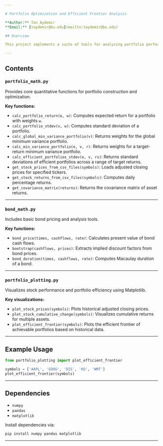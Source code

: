 ```yaml
---

# Portfolio Optimization and Efficient Frontier Analysis

**Author:** Tan Aydemir
**Email:** [taydemir@bu.edu](mailto:taydemir@bu.edu)

## Overview

This project implements a suite of tools for analyzing portfolio performance using historical stock data. It includes functionality for computing portfolio returns, standard deviation, global minimum variance portfolios, and constructing efficient frontiers. The toolkit also provides visualization methods for price trends, cumulative returns, and risk-return tradeoffs.

---
```


## Contents

### `portfolio_math.py`

Provides core quantitative functions for portfolio construction and optimization.

**Key functions:**

* `calc_portfolio_return(e, w)`: Computes expected return for a portfolio with weights `w`.
* `calc_portfolio_stdev(v, w)`: Computes standard deviation of a portfolio.
* `calc_global_min_variance_portfolio(v)`: Returns weights for the global minimum variance portfolio.
* `calc_min_variance_portfolio(e, v, r)`: Returns weights for a target-return minimum variance portfolio.
* `calc_efficient_portfolios_stdev(e, v, rs)`: Returns standard deviations of efficient portfolios across a range of target returns.
* `get_stock_prices_from_csv_files(symbols)`: Loads adjusted closing prices for specified tickers.
* `get_stock_returns_from_csv_files(symbols)`: Computes daily percentage returns.
* `get_covariance_matrix(returns)`: Returns the covariance matrix of asset returns.

---

### `bond_math.py`

Includes basic bond pricing and analysis tools.

**Key functions:**

* `bond_price(times, cashflows, rate)`: Calculates present value of bond cash flows.
* `bootstrap(cashflows, prices)`: Extracts implied discount factors from bond prices.
* `bond_duration(times, cashflows, rate)`: Computes Macaulay duration of a bond.

---

### `portfolio_plotting.py`

Visualizes stock performance and portfolio efficiency using Matplotlib.

**Key visualizations:**

* `plot_stock_prices(symbols)`: Plots historical adjusted closing prices.
* `plot_stock_cumulative_change(symbols)`: Visualizes cumulative returns for multiple assets.
* `plot_efficient_frontier(symbols)`: Plots the efficient frontier of achievable portfolios based on historical data.

---

## Example Usage

```python
from portfolio_plotting import plot_efficient_frontier

symbols = ['AAPL', 'GOOG', 'DIS', 'KO', 'WMT']
plot_efficient_frontier(symbols)
```

---

## Dependencies

* `numpy`
* `pandas`
* `matplotlib`

Install dependencies via:

```bash
pip install numpy pandas matplotlib
```

---

